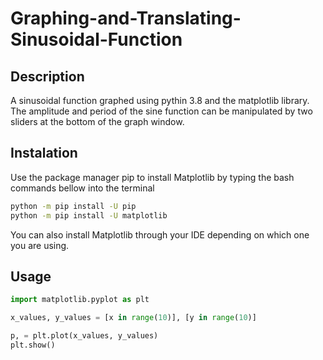 # Graphing-and-Translating-Sinusoidal-Function
## Description
A sinusoidal function graphed using pythin 3.8 and the matplotlib library. The amplitude and period of the sine function can be manipulated by two sliders at the bottom of the graph window.

## Instalation
Use the package manager pip to install Matplotlib by typing the bash commands bellow into the terminal
```bash
python -m pip install -U pip
python -m pip install -U matplotlib
```
You can also install Matplotlib through your IDE depending on which one you are using.


## Usage
```python
import matplotlib.pyplot as plt

x_values, y_values = [x in range(10)], [y in range(10)]

p, = plt.plot(x_values, y_values)
plt.show()
```

